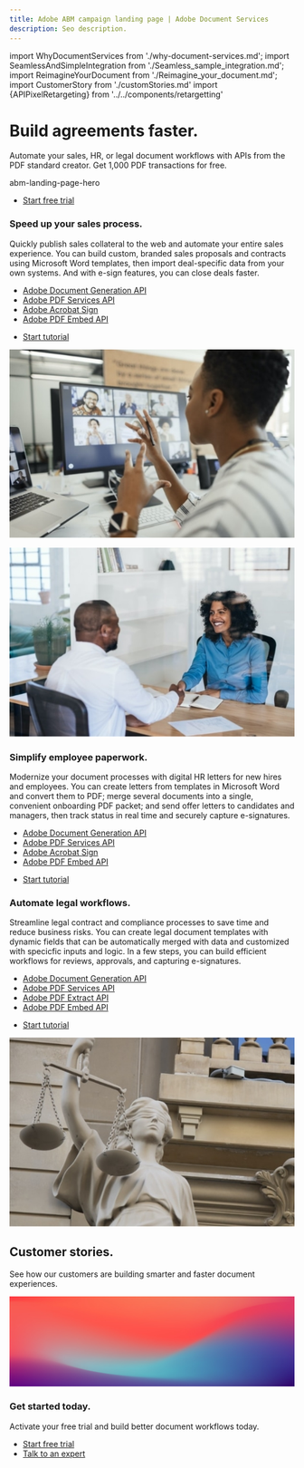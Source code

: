 ```yaml
---
title: Adobe ABM campaign landing page | Adobe Document Services
description: Seo description.
---
```


import WhyDocumentServices from './why-document-services.md';
import SeamlessAndSimpleIntegration from './Seamless_sample_integration.md';
import ReimagineYourDocument from './Reimagine_your_document.md';
import CustomerStory from './customStories.md'
import {APIPixelRetargeting} from '../../components/retargetting'

<Hero slots="heading, text, assetsImg, buttons"  customLayout variant="halfwidth" className="herobgImage Hero-Banner assetImglaptop"/>

# Build agreements faster.

Automate your sales, HR, or legal document workflows with APIs from the PDF standard creator.
Get 1,000 PDF transactions for free.

abm-landing-page-hero

- [Start free trial](https://documentcloud.adobe.com/dc-integration-creation-app-cdn/main.html?sdid=2NVQC73G&mv=display)


<!-- Why Adobe Document Services -->
<WrapperComponent slots="content" repeat="1" theme="lightest" className="why-pdf-services Why-PDF-Services-API"/>

<WhyDocumentServices />

<!-- Seamless and simple integration -->
<WrapperComponent slots="content" theme="light" className="why-docment-services"/>

<SeamlessAndSimpleIntegration />

<!-- Reimagine your document -->
<ReimagineYourDocument />


<!-- ZigZag -->

<TextBlock slots="heading,text,linksGroups,buttons,image" theme="light" headerElementType="h2" homeZigZag isbuttonGroups className="home-zigzag-comp-padding Adobe-PDF-Extract-API sales-process" />

### Speed up your sales process.

Quickly publish sales collateral to the web and automate your entire sales experience. You can build custom, branded sales proposals and contracts using Microsoft Word templates, then import deal-specific data from your own systems. And with e-sign features, you can close deals faster.

* [Adobe Document Generation API](apis/doc-generation/?sdid=2SLRC3CF&mv=display)
* [Adobe PDF Services API](apis/pdf-services/?sdid=3JZYBBY7&mv=display)
* [Adobe Acrobat Sign](https://www.adobe.com/sign.html?sdid=3SH1B3H5&mv=display)
* [Adobe PDF Embed API](apis/pdf-embed/?sdid=3NQZB776&mv=display)

- [Start tutorial](https://documentcloud.adobe.com/dc-integration-creation-app-cdn/main.html)

![PDF Extract API Workflow](../images/mob_Image_Sales.jpg)

<TextBlock slots="image,heading,text,linksGroups, buttons" theme="lightest"  primaryOutline headerElementType="h2" homeZigZag className="home-zigzag-comp-padding Adobe-Document-Generation-API employee-paperwork"/>

![Document Generation API Workflow](../images/mob_Image_Simplify.jpg)

### Simplify employee paperwork.

Modernize your document processes with digital HR letters for new hires and employees. You can create letters from templates in Microsoft Word and convert them to PDF; merge several documents into a single, convenient onboarding PDF packet; and send offer letters to candidates and managers, then track status in real time and securely capture e-signatures.

* [Adobe Document Generation API](apis/doc-generation/?sdid=2XBSBYMD&mv=display)
* [Adobe PDF Services API](apis/pdf-services/?sdid=3X729YR4&mv=display)
* [Adobe Acrobat Sign](https://www.adobe.com/sign.html?sdid=41Y39V13&mv=display)
* [Adobe PDF Embed API](apis/pdf-embed/?sdid=45P49Q92&mv=display)

- [Start tutorial](https://documentcloud.adobe.com/dc-integration-creation-app-cdn/main.html)

<TextBlock slots="heading,text,linksGroups,buttons,image" theme="light" headerElementType="h2" homeZigZag className="home-zigzag-comp-padding Adobe-PDF-Extract-API legal-workflows" />

### Automate legal workflows.

Streamline legal contract and compliance processes to save time and reduce business risks. You can create legal document templates with dynamic fields that can be automatically merged with data and customized with specicfic inputs and logic. In a few steps, you can build efficient workflows for reviews, approvals, and capturing e-signatures.

* [Adobe Document Generation API](apis/doc-generation/?sdid=39JWBLF9&mv=display)
* [Adobe PDF Services API](apis/pdf-services/?sdid=3F8XBGP8&mv=display)
* [Adobe PDF Extract API](apis/pdf-extract/?sdid=49F59LK1&mv=display)
* [Adobe PDF Embed API](apis/pdf-embed/?sdid=4F569GSZ&mv=display)

- [Start tutorial](https://documentcloud.adobe.com/dc-integration-creation-app-cdn/main.html)

![PDF Extract API Workflow](../images/mob_Image_Legal.jpg)


<SummaryBlock slots="heading, text" theme="dark" background="rgb(31, 42, 73)" className="customer_stories py-1"/>

## Customer stories.

See how our customers are building smarter and faster document experiences.

<!-- Custom Stories -->
<WrapperComponent slots="content"  background="rgb(31, 42, 73)" className="customer_story_wrapper"/>
<CustomerStory />


<SummaryBlock slots="image, heading, text, buttons" theme="lightest" primaryOutline background="white" className="get-started-today py-2"/>

![summary block bg img](../images/bg-hero.jpeg)

### Get started today.

Activate your free trial and build better document workflows today.

- [Start free trial](https://documentcloud.adobe.com/dc-integration-creation-app-cdn/main.html?sdid=2FDNCGKJ&mv=display)
- [Talk to an expert](/pricing/contact/?sdid=322TBTWC&mv=display)

<APIPixelRetargeting/>